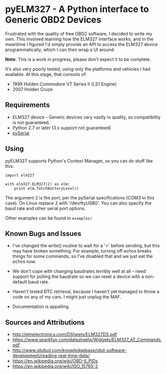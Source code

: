 # pyELM327 - A Python interface to Generic OBD2 Devices

Frustrated with the quality of free OBD2 software, I decided to write my own.
This involved learning how the ELM327 interface works, and in the meantime I
figured I'd simply provide an API to access the ELM327 device
programmatically, which I can then wrap a UI around.

**Note**: This is a work in progress, please don't expect it to be complete.

It's also very poorly tested, using only the platforms and vehicles I had
available. At this stage, that consists of:

* 1999 Holden Commodore VT Series II (LS1 Engine)
* 2007 Holden Cruze

## Requirements

* ELM327 device - Generic devices vary vastly in quality, so compatibility
is not guaranteed.
* Python 2.7 or later (3.x support not guaranteed)
* [pySerial](http://pyserial.sourceforge.net/)

## Using

pyELM327 supports Python's Context Manager, so you can do stuff like this:

```
import elm327

with elm327.ELM327(2) as elm:
	print elm.fetchBatteryLevel()
```

The argument 2 is the port, per the pySerial specifications (COM3 in this
case). On Linux replace 2 with '/dev/ttyUSB0'. You can also specify the baud rate and other serial port options.

Other examples can be found in `examples/`

## Known Bugs and Issues

* I've changed the write() routine to wait for a '>' before sending, but this may have broken something. For example, turning off echos breaks things for some commands, so I've disabled that and we just eat the echos now.

* We don't cope with changing baudrates terribly well at all - need support for polling the baudrate so we can reset a device with a non-default baud rate.

* Haven't tested DTC retrieval, because I haven't yet managed to throw a code on any of my cars. I might just unplug the MAF.

* Documentation is appalling.

## Sources and Attributions

* http://elmelectronics.com/DSheets/ELM327DS.pdf
* https://www.sparkfun.com/datasheets/Widgets/ELM327_AT_Commands.pdf
* http://www.obdsol.com/knowledgebase/obd-software-development/reading-real-time-data/
* https://en.wikipedia.org/wiki/OBD-II_PIDs
* https://en.wikipedia.org/wiki/ISO_15765-2
